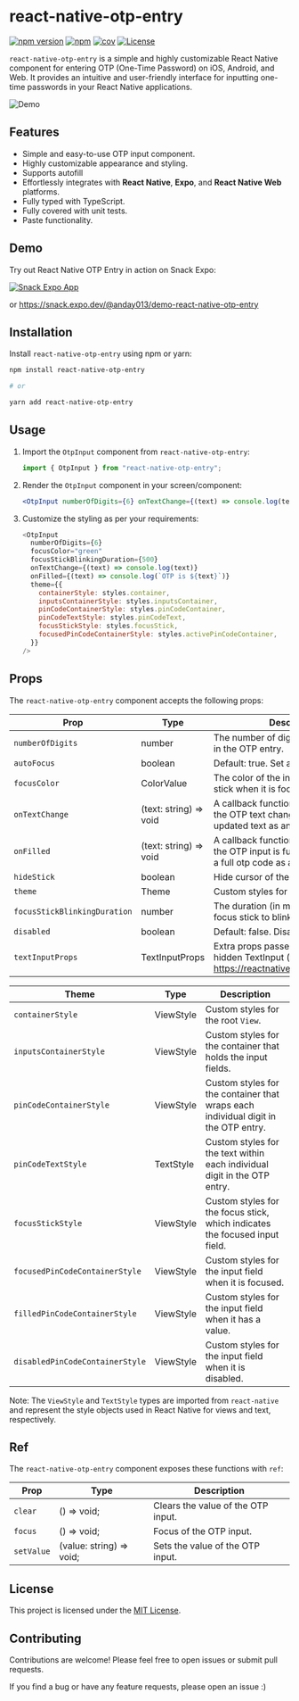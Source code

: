 # react-native-otp-entry

[![npm version](https://badge.fury.io/js/react-native-otp-entry.svg?&kill_cache=1)](https://badge.fury.io/js/react-native-otp-entry)
[![npm](https://img.shields.io/npm/dm/react-native-otp-entry.svg?&kill_cache=1)]()
[![cov](https://anday013.github.io/react-native-otp-entry/badges/coverage.svg?&kill_cache=1)](https://github.com/anday013/react-native-otp-entry/actions)
[![License](https://img.shields.io/badge/license-MIT-blue.svg?&kill_cache=1)](https://github.com/your-username/react-native-otp-entry/blob/main/LICENSE)

`react-native-otp-entry` is a simple and highly customizable React Native component for entering OTP (One-Time Password) on iOS, Android, and Web. It provides an intuitive and user-friendly interface for inputting one-time passwords in your React Native applications.

![Demo](otp_demo.gif)

## Features

- Simple and easy-to-use OTP input component.
- Highly customizable appearance and styling.
- Supports autofill
- Effortlessly integrates with **React Native**, **Expo**, and **React Native Web** platforms.
- Fully typed with TypeScript.
- Fully covered with unit tests.
- Paste functionality.

## Demo

Try out React Native OTP Entry in action on Snack Expo:

[![Snack Expo App](https://img.shields.io/badge/Snack-fff.svg?style=for-the-badge&logo=EXPO&labelColor=000&logoColor=FFF)](https://snack.expo.dev/@anday013/demo-react-native-otp-entry)

or https://snack.expo.dev/@anday013/demo-react-native-otp-entry

## Installation

Install `react-native-otp-entry` using npm or yarn:

```bash
npm install react-native-otp-entry

# or

yarn add react-native-otp-entry
```

## Usage

1. Import the `OtpInput` component from `react-native-otp-entry`:

   ```javascript
   import { OtpInput } from "react-native-otp-entry";
   ```

2. Render the `OtpInput` component in your screen/component:

   ```jsx
   <OtpInput numberOfDigits={6} onTextChange={(text) => console.log(text)} />
   ```

3. Customize the styling as per your requirements:

   ```javascript
   <OtpInput
     numberOfDigits={6}
     focusColor="green"
     focusStickBlinkingDuration={500}
     onTextChange={(text) => console.log(text)}
     onFilled={(text) => console.log(`OTP is ${text}`)}
     theme={{
       containerStyle: styles.container,
       inputsContainerStyle: styles.inputsContainer,
       pinCodeContainerStyle: styles.pinCodeContainer,
       pinCodeTextStyle: styles.pinCodeText,
       focusStickStyle: styles.focusStick,
       focusedPinCodeContainerStyle: styles.activePinCodeContainer,
     }}
   />
   ```

## Props

The `react-native-otp-entry` component accepts the following props:

| Prop                         | Type                   | Description                                                                                                    |
| ---------------------------- | ---------------------- | -------------------------------------------------------------------------------------------------------------- |
| `numberOfDigits`             | number                 | The number of digits to be displayed in the OTP entry.                                                         |
| `autoFocus`                  | boolean                | Default: true. Set autofocus.                                                                                  |
| `focusColor`                 | ColorValue             | The color of the input field border and stick when it is focused.                                              |
| `onTextChange`               | (text: string) => void | A callback function is invoked when the OTP text changes. It receives the updated text as an argument.         |
| `onFilled`                   | (text: string) => void | A callback function is invoked when the OTP input is fully filled. It receives a full otp code as an argument. |
| `hideStick`                  | boolean                | Hide cursor of the focused input.                                                                              |
| `theme`                      | Theme                  | Custom styles for each element.                                                                                |
| `focusStickBlinkingDuration` | number                 | The duration (in milliseconds) for the focus stick to blink.                                                   |
| `disabled`                   | boolean                | Default: false. Disable the input                                                                              |
| `textInputProps`             | TextInputProps         | Extra props passed to underlying hidden TextInput (see: https://reactnative.dev/docs/textinput)                |

| Theme                           | Type      | Description                                                                        |
| ------------------------------- | --------- | ---------------------------------------------------------------------------------- |
| `containerStyle`                | ViewStyle | Custom styles for the root `View`.                                                 |
| `inputsContainerStyle`          | ViewStyle | Custom styles for the container that holds the input fields.                       |
| `pinCodeContainerStyle`         | ViewStyle | Custom styles for the container that wraps each individual digit in the OTP entry. |
| `pinCodeTextStyle`              | TextStyle | Custom styles for the text within each individual digit in the OTP entry.          |
| `focusStickStyle`               | ViewStyle | Custom styles for the focus stick, which indicates the focused input field.        |
| `focusedPinCodeContainerStyle`  | ViewStyle | Custom styles for the input field when it is focused.                              |
| `filledPinCodeContainerStyle`   | ViewStyle | Custom styles for the input field when it has a value.                             |
| `disabledPinCodeContainerStyle` | ViewStyle | Custom styles for the input field when it is disabled.                             |

Note: The `ViewStyle` and `TextStyle` types are imported from `react-native` and represent the style objects used in React Native for views and text, respectively.

## Ref

The `react-native-otp-entry` component exposes these functions with `ref`:

| Prop       | Type                     | Description                        |
| ---------- | ------------------------ | ---------------------------------- |
| `clear`    | () => void;              | Clears the value of the OTP input. |
| `focus`    | () => void;              | Focus of the OTP input.            |
| `setValue` | (value: string) => void; | Sets the value of the OTP input.   |

## License

This project is licensed under the [MIT License](https://github.com/your-username/react-native-otp-entry/blob/main/LICENSE).

## Contributing

Contributions are welcome! Please feel free to open issues or submit pull requests.

If you find a bug or have any feature requests, please open an issue :)
